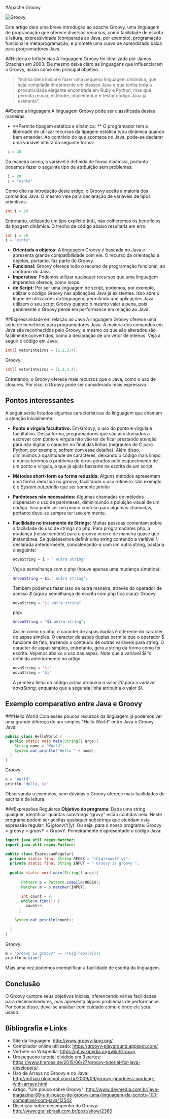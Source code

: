 #Apache Groovy

![Groovy](https://uploaddeimagens.com.br/images/000/585/360/full/groovy.png?1458175765)

Este artigo dará uma breve introdução ao apache Groovy, uma linguagem de programação que oferece diversos recursos, como facilidade de escrita e leitura, expressividade (comparada ao Java, por exemplo), programação funcional e metaprogramação, e promete uma curva de aprendizado baixa para programadores Java.  

##História e Influências
A linguagem Groovy foi idealizada por James Strachan em 2003. Ele mesmo deixa claro as linguagens que influenciaram o Groovy, assim como seu principal objetivo.
>“minha ideia inicial é fazer uma pequena linguagem dinâmica, que seja compilada diretamente em classes Java e que tenha toda a produtividade elegante encontrada em Ruby e Python, mas que permita reusar, estender, implementar e testar código Java já existente”.

##Sobre a linguagem
A linguagem Groovy pode ser classificada destas maneiras:
* **Permite tipagem estática e dinâmica: ** O programador tem a liberdade de utilizar recursos da tipagem estática e/ou dinâmica quando bem entender.
  Ao contrário do que acontece no Java, pode-se declarar uma variável inteira da seguinte forma:  
 ```groovy
  i = 20

  ``` 
  Da maneira acima, a variável é definida de forma dinâmica, portanto podemos fazer o seguinte tipo de atribuição sem problemas:  
 ```groovy
  i = 20
  i = "vinte"
  ``` 
  Como dito na introdução deste artigo, o Groovy aceita a maioria dos comandos Java. O mesmo vale para declaração de variáveis de tipos primitivos:
  ```groovy
  int i = 20
  ``` 
  Entretanto, utilizando um tipo explícito (int), não colheremos os benefícios da tipagem dinâmica. O trecho de código abaixo resultaria em erro:
  ```groovy
  int i = 20
  i = "vinte"
  ```   
* **Orientada a objetos:** A linguagem Groovy é baseada no Java e apresenta grande compatibilidade com ele. O recurso da orientação a objetos, portanto, faz parte do Groovy.
*  **Funcional:** Groovy oferece todo o recurso de programação funcional, ao contrário do Java.
*  **Imperativa:** Podemos utilizar quaisquer recursos que uma linguagem imperativa oferece, como loops.
*  **de Script:** Por ser uma linguagem de script, podemos, por exemplo, utilizar o código Groovy nas aplicações Java já existentes. Isso abre o leque de utilizações da linguagem, permitindo que aplicações Java utilizem o seu script Groovy quando o mesmo valer a pena, pois geralmente o Groovy perde em performance em relação ao Java.

##Expressividade em relação ao Java
A linguagem Groovy oferece uma série de benefícios para programadores Java. A maioria dos comandos em Java são reconhecidos pelo Groovy, e mesmo os que são alterados são facilmente convertidos, como a declaração de um vetor de inteiros. Veja a seguir o código em Java:  
```java
int[] vetorInteiros = {1,2,3,4};
```  
Groovy:  
```groovy
int[] vetorInteiros = [1,2,3,4];
```  
Entretando, o Groovy oferece mais recursos que o Java, como o uso de closures. Por isso, o Groovy pode ser considerado mais expressivo.


## Pontos interessantes
A seguir serão listados algumas características da linguagem que chamam a atenção inicialmente:
* **Ponto e vírgula facultativo:** Em Groovy, o uso do ponto e vírgula é facultativo. Dessa forma, programadores que são acostumados a escrever com ponto e vírgula não vão ter de ficar prestando atenção para não digitar o caracter no final das linhas (migrantes de C para Python, por exemplo, sofrem com esse detalhe). Além disso, diminuímos a quantidade de caracteres, deixando o código mais limpo, e nunca teremos o problema de erros gerados pelo esquecimento de um ponto e vírgula, o que já ajuda bastante na escrita de um script.
* **Métodos short-form ou forma reduzida:** Alguns métodos apresentam uma forma reduzida no groovy, facilitando o uso rotineiro. Um exemplo é o _System.out.println_ que ser somente _println_
* **Parênteses não necessários:** Algumas chamadas de métodos dispensam o uso de parênteses, dimininuindo a poluição visual de um código. Isso pode ser um pouco confuso para algumas chamadas, portanto deve-se sempre ter isso em mente.

* **Facilidade no tratamento de Strings:** Muitas pessoas comentam sobre a facilidade do uso de strings no php. Para programadores php, a mudança (nesse sentido) para o groovy ocorre de maneira quase que instantânea. Se quiséssemos definir uma string contendo a variável _i_, declarada anteriormente, concatenando-a com um outra string, bastaria o seguinte:   
  ```groovy
  novaString = i + " outra string"
  ```   
  Veja a semelhança com o php (houve apenas uma mudança sintática):  
  ```php
  $novaString = $i." outra string";
  ```   
  Também podemos fazer isso de outra maneira, através do operador de acesso _$_ (aqui a semelhança de escrita com php fica clara):
  Groovy:  
  ```groovy
  novaString = "$i outra string"
  ```  
  php:
  ```php
  $novaString = "$i outra string";
  ```     
  Assim como no php, o caracter de aspas duplas é diferente do caracter de aspas simples. 
  O caracter de aspas duplas permite que o operador $ funcione de fato, trazendo o conteúdo de outras variáveis para string. O caracter de aspas simples, entretanto, gera a string da forma como foi escrita. Vejamos abaixo o uso das aspas. Note que a variável $i foi definida anteriormente no artigo.  
  ```groovy
  novaString = "$i"  
  novaString = '$i' 
  ```   
  A primeira linha do código acima atribuiria o valor _20_ para a variável _novaString_, enquanto que a segunda linha atribuiria o valor _$i_.

## Exemplo comparativo entre Java e Groovy

###Hello World
Com esses poucos recursos da linguagem já podemos ver uma grande difereça de um simples "Hello World" entre Java e Groovy.  
Java: 
```java
public class HelloWorld {
  public static void main(String[] args){   
	String nome = "World"; 
	System.out.println("Hello " + nome);
  }
}  
```  
Groovy: 
```groovy
x = "World"
println "Hello, $x"
```
Observando o exemplos, sem dúvidas o Groovy oferece mais facilidades de escrita e de leitura.

###Expressões Regulares
**Objetivo do programa:** Dada uma string qualquer, identificar quantas substrings “grovy” estão contidas nela. Neste programa podem ser aceitas quaisquer substrings que atendam esta expressão regular: (G|g)oov(Y|y). Ou seja, para o nosso programa: Groovy = groovy = groovY = GroovY. Primeiramente é apresentado o código Java:  
```java
import java.util.regex.Matcher;
import java.util.regex.Pattern;

public class ExpressaoRegular{
  private static final String REGEX = "(G|g)roov(Y|y)";
  private static final String INPUT = " Groovy is groovy ";
  
  public static void main(String[] args){
 	   
       Pattern p = Pattern.compile(REGEX);
       Matcher m = p.matcher(INPUT); 

       int count = 0;
       while(m.find()) {
         count++;
      }
    
    System.out.println(count);
    
  }
}
```  
Groovy:  
```groovy
m = "Groovy is groovy" =~ /(G|g)roov(Y|y)/
println m.size()
```  
Mais uma vez podemos exemplificar a facilidade de escrita da linguagem.

## Conclusão
O Groovy cumpre seus objetivos iniciais, oferencendo várias facilidades para desenvolvedores, mas apresenta alguns problemas de performance. Por conta disso, deve-se analisar com cuidado como e onde ele será usado.

## Bibliografia e Links
* Site da linguagem: http://www.groovy-lang.org/
* Compilador online utilizado: https://groovy-playground.appspot.com/
* Verbete no Wikipédia: https://pt.wikipedia.org/wiki/Groovy
* Um pequeno tutorial dividido em 3 partes: https://www.timroes.de/2015/06/27/groovy-tutorial-for-java-developers/
* Uso de Arrays no Groovy e no Java: http://mrhaki.blogspot.com.br/2009/09/groovy-goodness-working-with-arrays.html
* Artigo: "Um pouco sobre Groovy": http://www.devmedia.com.br/java-magazine-69-um-pouco-de-groovy-uma-linguagem-de-scripts-100-compativel-com-java/12542
* Discução sobre desempenho do Groovy: http://www.grailsbrasil.com.br/post/show/2360

